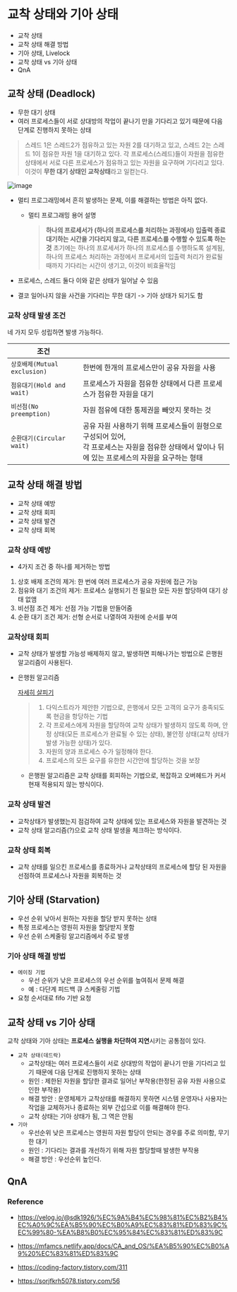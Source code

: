 # 교착 상태와 기아 상태

- 교착 상태
- 교착 상태 해결 방법
- 기아 상태, Livelock
- 교착 상태 vs 기아 상태
- QnA

## 교착 상태 (Deadlock)

- 무한 대기 상태
- 여러 프로세스들이 서로 상대방의 작업이 끝나기 만을 기다리고 있기 때문에 다음 단계로 진행하지 못하는 상태

> 스레드 1은 스레드2가 점유하고 있는 자원 2를 대기하고 있고, 스레드 2는 스레드 1이 점유한 자원 1을 대기하고 있다. 
> 각 프로세스(스레드)들이 자원을 점유한 상태에서 서로 다른 프로세스가 점유하고 있는 자원을 요구하며 기다리고 있다. 
> 이것이 **무한 대기 상태인 교착상태**라고 일컫는다.

![image](https://user-images.githubusercontent.com/38436013/131252562-21a6e783-53a9-41c2-8a2f-baf05eb0d9e0.png)

- 멀티 프로그래밍에서 흔히 발생하는 문제, 이를 해결하는 방법은 아직 없다.

  - 멀티 프로그래밍  용어 설명

    > **하나의 프로세서가 (하나의 프로세스를 처리하는 과정에서) 입출력 종료 대기하는 시간을 기다리지 않고, 다른 프로세스를 수행할 수 있도록 하는 것**
    > 초기에는 하나의 프로세서가 하나의 프로세스를 수행하도록 설계됨, 하나의 프로세스 처리하는 과정에서 프로세서의 입출력 처리가 완료될 때까지 기다리는 시간이 생기고, 이것이 비효율적임

- 프로세스, 스레드 둘다 이와 같은 상태가 일어날 수 있음

- 결코 일어나지 않을 사건을 기다리는 무한 대기 -> 기아 상태가 되기도 함

### 교착 상태 발생 조건

네 가지 모두 성립하면 발생 가능하다.

| 조건                         |                                                              |
| ---------------------------- | ------------------------------------------------------------ |
| `상호배제(Mutual exclusion)` | 한번에 한개의 프로세스만이 공유 자원을 사용                  |
| `점유대기(Hold and wait)`    | 프로세스가 자원을 점유한 상태에서 다른 프로세스가 점유한 자원을 대기 |
| `비선점(No preemption)`      | 자원 점유에 대한 통제권을 빼앗지 못하는 것                   |
| `순환대기(Circular wait)`    | 공유 자원 사용하기 위해 프로세스들이 원형으로 구성되어 있어, <br />각 프로세스는 자원을 점유한 상태에서 앞이나 뒤에 있는 프로세스의 자원을 요구하는 형태 |



## 교착 상태 해결 방법

- 교착 상태 예방
- 교착 상태 회피
- 교착 상태 발견
- 교착 상태 회복

### 교착 상태 예방

- 4가지 조건 중 하나를 제거하는 방법

1. 상호 배제 조건의 제거: 한 번에 여러 프로세스가 공유 자원에 접근 가능
2. 점유와 대기 조건의 제거: 프로세스 실행되기 전 필요한 모든 자원 할당하여 대기 상태 없앰
3. 비선점 조건 제거: 선점 가능 기법을 만들어줌
4. 순환 대기 조건 제거: 선형 순서로 나열하여 자원에 순서를 부여

### 교착상태 회피

- 교착 상태가 발생할 가능성 배제하지 않고, 발생하면 피해나가는 방법으로 은행원 알고리즘이 사용된다.

- 은행원 알고리즘

  [자세히 살피기](https://mfamcs.netlify.app/docs/ca_and_os/%EA%B5%90%EC%B0%A9%20%EC%83%81%ED%83%9C/)

  > 1. 다익스트라가 제안한 기법으로, 은행에서 모든 고객의 요구가 충족되도록 현금을 항당하는 기법
  > 2. 각 프로세스에게 자원을 할당하여 교착 상태가 발생하지 않도록 하며, 안정 상태(모든 프로세스가 완료될 수 있는 상태), 불안정 상태(교착 상태가 발생 가능한 상태)가 있다.
  > 3. 자원의 양과 프로세스 수가 일정해야 한다.
  > 4. 프로세스의 모든 요구를 유한한 시간안에 할당하는 것을 보장

  - 은행원 알고리즘은 교착 상태를 회피하는 기법으로, 복잡하고 오버헤드가 커서 현재 적용되지 않는 방식이다.

### 교착 상태 발견

- 교착상태가 발생했는지 점검하여 교착 상태에 있는 프로세스와 자원을 발견하는 것
- 교착 상태 알고리즘(?)으로 교착 상태 발생을 체크하는 방식이다.

### 교착 상태 회복

- 교착 상태를 일으킨 프로세스를 종료하거나 교착상태의 프로세스에 할당 된 자원을 선점하여 프로세스나 자원을 회복하는 것



## 기아 상태 (Starvation)

- 우선 순위 낮아서 원하는 자원을 할당 받지 못하는 상태
- 특정 프로세스는 영원히 자원을 할당받지 못함
- 우선 순위 스케줄링 알고리즘에서 주로 발생

### 기아 상태 해결 방법

- `에이징 기법`
  -  우선 순위가 낮은 프로세스의 우선 순위를 높여줘서 문제 해결
  - 예 : 다단계 피드백 큐 스케줄링 기법
- 요청 순서대로 fifo 기반 요청



## 교착 상태 vs 기아 상태

교착 상태와 기아 상태는 **프로세스 실행을 차단하여 지연**시키는 공통점이 있다.

- `교착 상태(데드락)`
  - 교착상태는 여러 프로세스들이 서로 상대방의 작업이 끝나기 만을 기다리고 있기 때문에 다음 단계로 진행하지 못하는 상태
  - 원인 : 제한된 자원을 할당한 결과로 일어난 부작용(한정된 공유 자원 사용으로 인한 부작용)
  - 해결 방안 : 운영체제가 교착상태를 해결하지 못하면 시스템 운영자나 사용자는 작업을 교체하거나 종료하는 외부 간섭으로 이를 해결해야 한다.
  - 교착 상태는 기아 상태가 됨, 그 역은 안됨
- `기아`
  - 우선순위 낮은 프로세스는 영원히 자원 할당이 안되는 경우를 주로 의미함, 무기한 대기
  - 원인 : 기다리는 결과를 개선하기 위해 자원 할당할때 발생한 부작용
  - 해결 방안 : 우선순위 높인다.



## QnA



### Reference

- https://velog.io/@sdk1926/%EC%9A%B4%EC%98%81%EC%B2%B4%EC%A0%9C%EA%B5%90%EC%B0%A9%EC%83%81%ED%83%9C%EC%99%80-%EA%B8%B0%EC%95%84%EC%83%81%ED%83%9C

- https://mfamcs.netlify.app/docs/CA_and_OS/%EA%B5%90%EC%B0%A9%20%EC%83%81%ED%83%9C

- https://coding-factory.tistory.com/311

- https://sorjfkrh5078.tistory.com/56